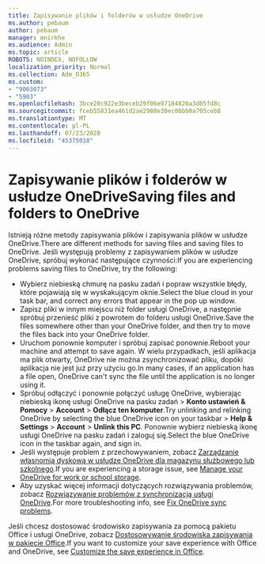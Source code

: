 ```yaml
---
title: Zapisywanie plików i folderów w usłudze OneDrive
ms.author: pebaum
author: pebaum
manager: mnirkhe
ms.audience: Admin
ms.topic: article
ROBOTS: NOINDEX, NOFOLLOW
localization_priority: Normal
ms.collection: Adm_O365
ms.custom:
- "9003073"
- "5903"
ms.openlocfilehash: 3bce20c922e3beceb29f06e97184826a3d05fd8c
ms.sourcegitcommit: fceb55831ea461d2ae2988e30ec0bbb0a705ceb8
ms.translationtype: MT
ms.contentlocale: pl-PL
ms.lasthandoff: 07/23/2020
ms.locfileid: "45375018"
---
```

# <a name="saving-files-and-folders-to-onedrive"></a><span data-ttu-id="fdbef-102">Zapisywanie plików i folderów w usłudze OneDrive</span><span class="sxs-lookup"><span data-stu-id="fdbef-102">Saving files and folders to OneDrive</span></span>

<span data-ttu-id="fdbef-103">Istnieją różne metody zapisywania plików i zapisywania plików w usłudze OneDrive.</span><span class="sxs-lookup"><span data-stu-id="fdbef-103">There are different methods for saving files and saving files to OneDrive.</span></span> <span data-ttu-id="fdbef-104">Jeśli występują problemy z zapisywaniem plików w usłudze OneDrive, spróbuj wykonać następujące czynności:</span><span class="sxs-lookup"><span data-stu-id="fdbef-104">If you are experiencing problems saving files to OneDrive, try the following:</span></span>

- <span data-ttu-id="fdbef-105">Wybierz niebieską chmurę na pasku zadań i popraw wszystkie błędy, które pojawiają się w wyskakującym oknie.</span><span class="sxs-lookup"><span data-stu-id="fdbef-105">Select the blue cloud in your task bar, and correct any errors that appear in the pop up window.</span></span>
- <span data-ttu-id="fdbef-106">Zapisz pliki w innym miejscu niż folder usługi OneDrive, a następnie spróbuj przenieść pliki z powrotem do folderu usługi OneDrive.</span><span class="sxs-lookup"><span data-stu-id="fdbef-106">Save the files somewhere other than your OneDrive folder, and then try to move the files back into your OneDrive folder.</span></span>
- <span data-ttu-id="fdbef-107">Uruchom ponownie komputer i spróbuj zapisać ponownie.</span><span class="sxs-lookup"><span data-stu-id="fdbef-107">Reboot your machine and attempt to save again.</span></span> <span data-ttu-id="fdbef-108">W wielu przypadkach, jeśli aplikacja ma plik otwarty, OneDrive nie można zsynchronizować pliku, dopóki aplikacja nie jest już przy użyciu go.</span><span class="sxs-lookup"><span data-stu-id="fdbef-108">In many cases, if an application has a file open, OneDrive can't sync the file until the application is no longer using it.</span></span>    
- <span data-ttu-id="fdbef-109">Spróbuj odłączyć i ponownie połączyć usługę OneDrive, wybierając niebieską ikonę usługi OneDrive na pasku zadań > **Konto ustawień & Pomocy**  >  **Account**  >  **Odłącz ten komputer**.</span><span class="sxs-lookup"><span data-stu-id="fdbef-109">Try unlinking and relinking OneDrive by selecting the blue OneDrive icon on your taskbar > **Help & Settings** > **Account** > **Unlink this PC**.</span></span> <span data-ttu-id="fdbef-110">Ponownie wybierz niebieską ikonę usługi OneDrive na pasku zadań i zaloguj się.</span><span class="sxs-lookup"><span data-stu-id="fdbef-110">Select the blue OneDrive icon in the taskbar again, and sign in.</span></span>
- <span data-ttu-id="fdbef-111">Jeśli występuje problem z przechowywaniem, zobacz [Zarządzanie własnomią dyskową w usłudze OneDrive dla magazynu służbowego lub szkolnego](https://support.microsoft.com/office/manage-your-onedrive-for-work-or-school-storage-31519161-059c-4764-b6f8-f5cd29f7fe68).</span><span class="sxs-lookup"><span data-stu-id="fdbef-111">If you are experiencing a storage issue, see [Manage your OneDrive for work or school storage](https://support.microsoft.com/office/manage-your-onedrive-for-work-or-school-storage-31519161-059c-4764-b6f8-f5cd29f7fe68).</span></span>
- <span data-ttu-id="fdbef-112">Aby uzyskać więcej informacji dotyczących rozwiązywania problemów, zobacz [Rozwiązywanie problemów z synchronizacją usługi OneDrive](https://docs.microsoft.com/alchemyinsights/fix-onedrive-sync-issues).</span><span class="sxs-lookup"><span data-stu-id="fdbef-112">For more troubleshooting info, see [Fix OneDrive sync problems](https://docs.microsoft.com/alchemyinsights/fix-onedrive-sync-issues).</span></span>  

<span data-ttu-id="fdbef-113">Jeśli chcesz dostosować środowisko zapisywania za pomocą pakietu Office i usługi OneDrive, zobacz [Dostosowywanie środowiska zapisywania w pakiecie Office](https://support.microsoft.com/office/customize-the-save-experience-in-office-786200a7-f5f2-4d26-a3ae-b78c60dd5d3b).</span><span class="sxs-lookup"><span data-stu-id="fdbef-113">If you want to customize your save experience with Office and OneDrive, see [Customize the save experience in Office](https://support.microsoft.com/office/customize-the-save-experience-in-office-786200a7-f5f2-4d26-a3ae-b78c60dd5d3b).</span></span>
